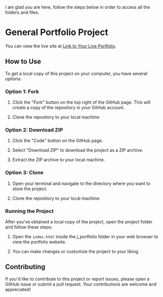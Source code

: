  I am glad you are here, follow the steps below in order to access all the folders and files.
# General Portfolio Project

 You can view the live site at [Link to Your Live Portfolio](https://serene-cascaron-3f9576.netlify.app/).

## How to Use

To get a local copy of this project on your computer, you have several options:

### Option 1: Fork

1. Click the "Fork" button on the top right of the GitHub page. This will create a copy of the repository in your GitHub account.

2. Clone the repository to your local machine:

### Option 2: Download ZIP

1. Click the "Code" button on the GitHub page.

2. Select "Download ZIP" to download the project as a ZIP archive.

3. Extract the ZIP archive to your local machine.

### Option 3: Clone

1. Open your terminal and navigate to the directory where you want to store the project.

2. Clone the repository to your local machine:

### Running the Project

After you've obtained a local copy of the project, open the project folder and follow these steps:

1. Open the `index.html` inside the j_portfolio folder in your web browser to view the portfolio website.

2. You can make changes or customize the project to your liking.

## Contributing

If you'd like to contribute to this project or report issues, please open a GitHub issue or submit a pull request. Your contributions are welcome and appreciated!
